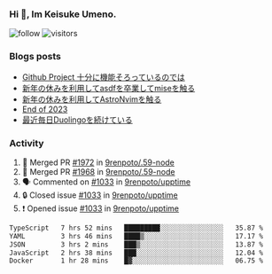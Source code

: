 ### Hi 👋, Im Keisuke Umeno.

<!--
**9renpoto/9renpoto** is a ✨ _special_ ✨ repository because its `README.md` (this file) appears on your GitHub profile.

Here are some ideas to get you started:

- 🔭 I’m currently working on ...
- 🌱 I’m currently learning ...
- 👯 I’m looking to collaborate on ...
- 🤔 I’m looking for help with ...
- 💬 Ask me about ...
- 📫 How to reach me: ...
- 😄 Pronouns: ...
- ⚡ Fun fact: ...
-->

![follow](https://img.shields.io/github/followers/9renpoto?label=Follow&style=social)
![visitors](https://komarev.com/ghpvc/?username=9renpoto&label=Profile%20views&color=0e75b6&style=flat)

### Blogs posts

<!-- BLOG-POST-LIST:START -->
- [Github Project 十分に機能そろっているのでは](https://9renpoto.win/entry/2024/01/14/gh-projects)
- [新年の休みを利用してasdfを卒業してmiseを触る](https://9renpoto.win/entry/2024/01/07/mise)
- [新年の休みを利用してAstroNvimを触る](https://9renpoto.win/entry/2024/01/03/new-year-holidays)
- [End of 2023](https://9renpoto.win/entry/2023/12/31/end)
- [最近毎日Duolingoを続けている](https://9renpoto.win/entry/2023/12/05/duolingo)
<!-- BLOG-POST-LIST:END -->

### Activity

<!--START_SECTION:activity-->
1. 🎉 Merged PR [#1972](https://github.com/9renpoto/.59-node/pull/1972) in [9renpoto/.59-node](https://github.com/9renpoto/.59-node)
2. 🎉 Merged PR [#1968](https://github.com/9renpoto/.59-node/pull/1968) in [9renpoto/.59-node](https://github.com/9renpoto/.59-node)
3. 🗣 Commented on [#1033](https://github.com/9renpoto/upptime/issues/1033#issuecomment-1899103912) in [9renpoto/upptime](https://github.com/9renpoto/upptime)
4. 🔒 Closed issue [#1033](https://github.com/9renpoto/upptime/issues/1033) in [9renpoto/upptime](https://github.com/9renpoto/upptime)
5. ❗ Opened issue [#1033](https://github.com/9renpoto/upptime/issues/1033) in [9renpoto/upptime](https://github.com/9renpoto/upptime)
<!--END_SECTION:activity-->

<!--START_SECTION:waka-->

```txt
TypeScript   7 hrs 52 mins   █████████░░░░░░░░░░░░░░░░   35.87 %
YAML         3 hrs 46 mins   ████▒░░░░░░░░░░░░░░░░░░░░   17.17 %
JSON         3 hrs 2 mins    ███▒░░░░░░░░░░░░░░░░░░░░░   13.87 %
JavaScript   2 hrs 38 mins   ███░░░░░░░░░░░░░░░░░░░░░░   12.04 %
Docker       1 hr 28 mins    █▓░░░░░░░░░░░░░░░░░░░░░░░   06.75 %
```

<!--END_SECTION:waka-->
